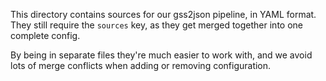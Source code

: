 This directory contains sources for our gss2json pipeline, in YAML format. They still require
the `sources` key, as they get merged together into one complete config.

By being in separate files they're much easier to work with, and we avoid lots
of merge conflicts when adding or removing configuration.
